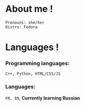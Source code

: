 # About me ! 
```
Pronouns: she/her 
Distro: Fedora
 ```

# Languages !

### Programming languages:
`C++, Python, HTML/CSS/JS`

### Languages:
`FR, EN`,
**Currently learning Russian**

